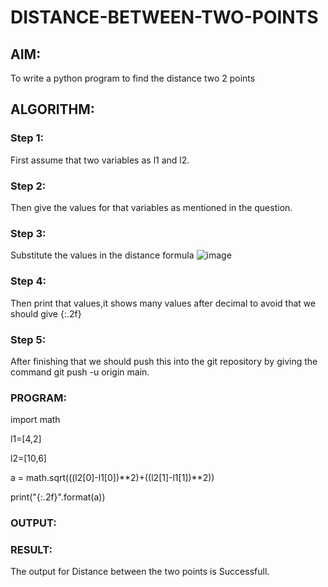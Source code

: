 # DISTANCE-BETWEEN-TWO-POINTS

## AIM:
To write a python program to find the distance two 2 points
## ALGORITHM:
### Step 1: 
First assume that two variables as l1 and l2.
### Step 2: 
Then give the values for that variables as mentioned in the question.
### Step 3: 
Substitute the values in the distance formula  ![image](https://user-images.githubusercontent.com/118622554/208253297-afafe443-4ca9-4327-919f-eaee238ddacc.png)

### Step 4: 
Then print that values,it shows many values after decimal to avoid that we should give {:.2f}
### Step 5: 
After finishing that we should push this into the git repository by giving the command git push -u origin main.
### PROGRAM:
import math

 l1=[4,2]

 l2=[10,6]

 a = math.sqrt(((l2[0]-l1[0])**2)+((l2[1]-l1[1])**2))

 print("{:.2f}".format(a))


### OUTPUT:

### RESULT:
The output for Distance between the two points is Successfull.
